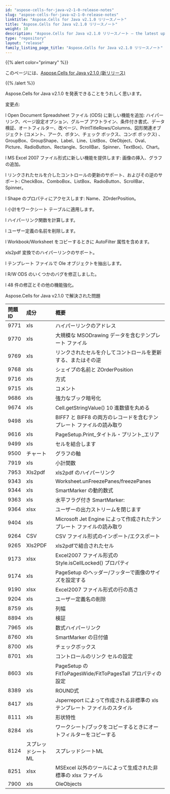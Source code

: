 ```yaml
---
id: "aspose-cells-for-java-v2-1-0-release-notes"
slug: "aspose-cells-for-java-v2-1-0-release-notes"
linktitle: "Aspose.Cells for Java v2.1.0 リリースノート"
title: "Aspose.Cells for Java v2.1.0 リリースノート"
weight: 10
description: "Aspose.Cells for Java v2.1.0 リリースノート – the latest updates and fixes."
type: "repository"
layout: "release"
family_listing_page_title: "Aspose.Cells for Java v2.1.0 リリースノート"
---
```

{{% alert color="primary" %}} 

このページには、[Aspose.Cells for Java v2.1.0 (新リリース)](https://releases.aspose.com/cells/java/new-releases/aspose.cells-for-java-v2.1.0-new-release/)

{{% /alert %}} 

Aspose.Cells for Java v2.1.0 を発表できることをうれしく思います。

変更点:

l Open Document Spreadsheet ファイル (ODS) に新しい機能を追加: ハイパーリンク、ページ設定オプション、グループ アウトライン、条件付き書式、データ検証、オートフィルター、改ページ、PrintTitleRows/Columns、図形関連オブジェクト (コメント、アーク、ボタン、チェック ボックス、コンボ ボックス) 、GroupBox、GroupShape、Label、Line、ListBox、OleObject、Oval、Picture、RadioButton、Rectangle、ScrollBar、Spinner、TextBox)、Chart。

l MS Excel 2007 ファイル形式に新しい機能を提供します: 画像の挿入、グラフの追加。

l リンクされたセルを介したコントロールの更新のサポート、およびその逆のサポート: CheckBox、ComboBox、ListBox、RadioButton、ScrollBar、Spinner。

l Shape のプロパティにアクセスします: Name、ZOrderPosition。

l 小計をワークシート テーブルに適用します。

l ハイパーリンク関数を計算します。

l ユーザー定義の名前を削除します。

l Workbook/Worksheet をコピーするときに AutoFilter 属性を含めます。

xls2pdf 変換でのハイパーリンクのサポート。

l テンプレート ファイルで Ole オブジェクトを抽出します。

l R/W ODS のいくつかのバグを修正しました。

l 48 件の修正とその他の機能強化。

Aspose.Cells for Java v2.1.0 で解決された問題

|**問題ID**|**成分**|**概要**|
|:- |:- |:- |
|9771|xls|ハイパーリンクのアドレス|
|9770|xls|大規模な MSODrawing データを含むテンプレート ファイル|
|9769|xls|リンクされたセルを介してコントロールを更新する、またはその逆|
|9768|xls|シェイプの名前と ZOrderPosition|
|9716|xls|方式|
|9715|xls|コメント|
|9686|xls|強力なブック暗号化|
|9674|xls|Cell.getStringValue() 10 進数値を丸める|
|9498|xls|BIFF7 と BIFF8 の両方のレコードを含むテンプレート ファイルの読み取り|
|9616|xls|PageSetup.Print_タイトル・プリント_エリア|
|9499|xls|セルを結合します|
|9500|チャート|グラフの軸|
|7919|xls|小計関数|
|7953|Xls2pdf|xls2pdf のハイパーリンク|
|9343|xls|Worksheet.unFreezePanes/freezePanes|
|9344|xls|SmartMarker の動的数式|
|9363|xls|水平フラグ付き SmartMarker:|
|9364|xlsx|ユーザーの出力ストリームを閉じます|
|9404|xls|Microsoft Jet Engine によって作成されたテンプレート ファイルの読み取り|
|9264|CSV|CSV ファイル形式のインポート/エクスポート|
|9265|Xls2PDF|xls2pdfで結合されたセル|
|9173|xlsx|Excel2007 ファイル形式の Style.isCellLocked() プロパティ|
|9174|xls|PageSetup のヘッダー/フッターで画像のサイズを設定する|
|9190|xlsx|Excel2007 ファイル形式の行の高さ|
|9204|xls|ユーザー定義名の削除|
|8759|xls|列幅|
|8894|xls|検証|
|7965|xls|数式ハイパーリンク|
|8760|xls|SmartMarker の日付値|
|8700|xls|チェックボックス|
|8701|xls|コントロールのリンク セルの設定|
|8603|xls|PageSetup の FitToPagesWide/FitToPagesTall プロパティの設定|
|8389|xls|ROUND式|
|8417|xls|Jsperreport によって作成される非標準の xls テンプレート ファイルのスタイル|
|8111|xls|形状特性|
|8284|xls|ワークシート/ブックをコピーするときにオートフィルターをコピーする|
|8124|スプレッドシートML|スプレッドシートML|
|8251|xlsx|MSExcel 以外のツールによって生成された非標準の xlsx ファイル|
|7900|xls|OleObjects|

